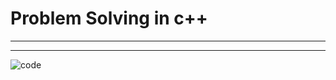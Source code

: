 # Problem Solving in c++
---
---
![code](https://media2.giphy.com/media/xT9IgzoKnwFNmISR8I/giphy.gif?cid=36b14facl2l2nzpzzl98ei3clavbxeg21f88io9me0nu64yp&rid=giphy.gif&ct=g)

